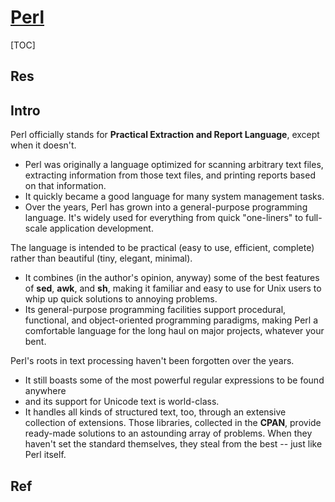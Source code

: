 # [Perl](https://www.perl.org/docs.html)

[TOC]



## Res



## Intro
Perl officially stands for __Practical Extraction and Report Language__, except when it doesn't.
- Perl was originally a language optimized for scanning arbitrary text files, extracting information from those text files, and printing reports based on that information.
- It quickly became a good language for many system management tasks. 
- Over the years, Perl has grown into a general-purpose programming language. It's widely used for everything from quick "one-liners" to full-scale application development.

The language is intended to be practical (easy to use, efficient, complete) rather than beautiful (tiny, elegant, minimal).
- It combines (in the author's opinion, anyway) some of the best features of **sed**, **awk**, and **sh**, making it familiar and easy to use for Unix users to whip up quick solutions to annoying problems.
- Its general-purpose programming facilities support procedural, functional, and object-oriented programming paradigms, making Perl a comfortable language for the long haul on major projects, whatever your bent.

Perl's roots in text processing haven't been forgotten over the years.
- It still boasts some of the most powerful regular expressions to be found anywhere
- and its support for Unicode text is world-class.
- It handles all kinds of structured text, too, through an extensive collection of extensions. Those libraries, collected in the **CPAN**, provide ready-made solutions to an astounding array of problems. When they haven't set the standard themselves, they steal from the best -- just like Perl itself.



## Ref
